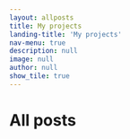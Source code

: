 ```yaml
---
layout: allposts
title: My projects
landing-title: 'My projects'
nav-menu: true
description: null
image: null
author: null
show_tile: true
---
```


<h1>All posts</h1>
